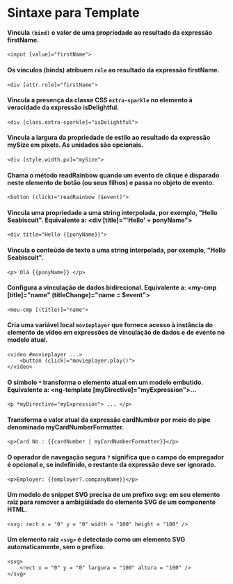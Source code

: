 # Sintaxe para Template

#### Vincula `(bind)` o valor de uma propriedade ao resultado da expressão firstName.
    
    <input [value]="firstName">
    
#### Os vínculos (binds) atribuem `role` ao resultado da expressão firstName.

    <div [attr.role]="firstName">

#### Vincula a presença da classe CSS `extra-sparkle` no elemento à veracidade da expressão isDelightful.

    <div [class.extra-sparkle]="isDelightful">

#### Vincula a largura da propriedade de estilo ao resultado da expressão mySize em pixels. As unidades são opcionais.

    <div [style.width.px]="mySize">

#### Chama o método readRainbow quando um evento de clique é disparado neste elemento de botão (ou seus filhos) e passa no objeto de evento.

    <button (click)="readRainbow ($event)">

#### Vincula uma propriedade a uma string interpolada, por exemplo, "Hello Seabiscuit". Equivalente a: <div [title]="'Hello' + ponyName">
    
    <div title="Hello {{ponyName}}">

#### Vincula o conteúdo de texto a uma string interpolada, por exemplo, "Hello Seabiscuit".
    
    <p> Olá {{ponyName}} </p>

#### Configura a vinculação de dados bidirecional. Equivalente a: <my-cmp [title]="name" (titleChange)="name = $event">
    
    <meu-cmp [(title)]="name">

#### Cria uma variável local `movieplayer` que fornece acesso à instância do elemento de vídeo em expressões de vinculação de dados e de evento no modelo atual.

    <video #movieplayer ...>
        <button (click)="movieplayer.play()">
    </video>

#### O símbolo `*` transforma o elemento atual em um modelo embutido. Equivalente a: <ng-template [myDirective]="myExpression">...</ng-template>

    <p *myDirective="myExpression"> ... </p>

#### Transforma o valor atual da expressão cardNumber por meio do pipe denominado myCardNumberFormatter.

    <p>Card No.: {{cardNumber | myCardNumberFormatter}}</p>

#### O operador de navegação segura `?` significa que o campo do empregador é opcional e, se indefinido, o restante da expressão deve ser ignorado.

    <p>Employer: {{employer?.companyName}}</p>

#### Um modelo de snippet SVG precisa de um prefixo svg: em seu elemento raiz para remover a ambigüidade do elemento SVG de um componente HTML.

    <svg: rect x = "0" y = "0" width = "100" height = "100" />

#### Um elemento raiz `<svg>` é detectado como um elemento SVG automaticamente, sem o prefixo.
    
    <svg>
        <rect x = "0" y = "0" largura = "100" altura = "100" />
    </svg>
